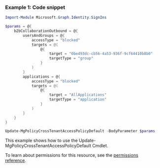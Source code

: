 ### Example 1: Code snippet

```powershellImport-Module Microsoft.Graph.Identity.SignIns

$params = @{
	b2bCollaborationOutbound = @{
		usersAndGroups = @{
			accessType = "blocked"
			targets = @(
				@{
					target = "0be493dc-cb56-4a53-936f-9cf64410b8b0"
					targetType = "group"
				}
			)
		}
		applications = @{
			accessType = "blocked"
			targets = @(
				@{
					target = "AllApplications"
					targetType = "application"
				}
			)
		}
	}
}

Update-MgPolicyCrossTenantAccessPolicyDefault -BodyParameter $params
```
This example shows how to use the Update-MgPolicyCrossTenantAccessPolicyDefault Cmdlet.
To learn about permissions for this resource, see the [permissions reference](/graph/permissions-reference).

